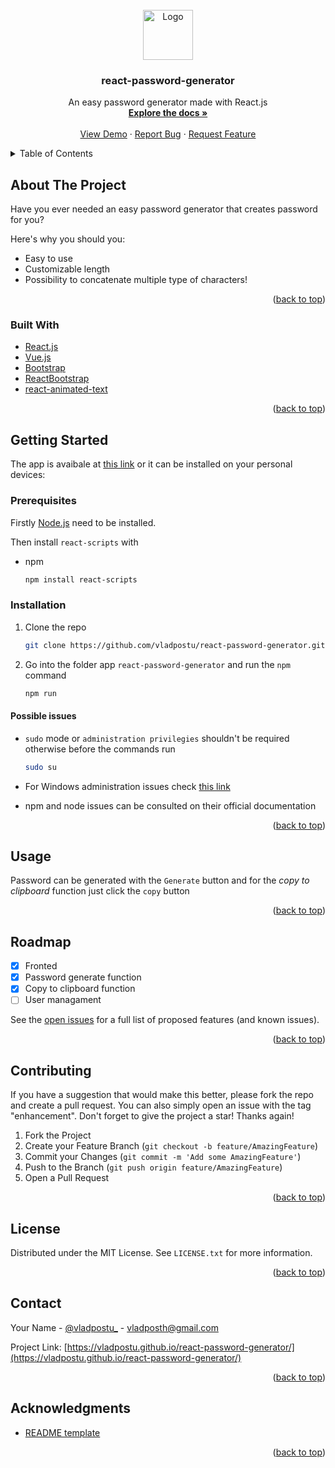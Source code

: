 <div id="top"></div>

<!-- PROJECT LOGO -->
<br />
<div align="center">
  <a href="https://vladpostu.github.io/react-password-generator/">
    <img src="https://cdn-icons-png.flaticon.com/512/483/483408.png" alt="Logo" width="80" height="80">
  </a>

  <h3 align="center">react-password-generator</h3>

  <p align="center">
    An easy password generator made with React.js
    <br />
    <a href="https://github.com/vladpostu/react-password-generator"><strong>Explore the docs »</strong></a>
    <br />
    <br />
    <a href="https://vladpostu.github.io/react-password-generator/">View Demo</a>
    ·
    <a href="https://github.com/vladpostu/react-password-generator/issues">Report Bug</a>
    ·
    <a href="https://github.com/vladpostu/react-password-generator/issues">Request Feature</a>
  </p>
</div>



<!-- TABLE OF CONTENTS -->
<details>
  <summary>Table of Contents</summary>
  <ol>
    <li>
      <a href="#about-the-project">About The Project</a>
      <ul>
        <li><a href="#built-with">Built With</a></li>
      </ul>
    </li>
    <li>
      <a href="#getting-started">Getting Started</a>
      <ul>
        <li><a href="#prerequisites">Prerequisites</a></li>
        <li><a href="#installation">Installation</a></li>
      </ul>
    </li>
    <li><a href="#usage">Usage</a></li>
    <li><a href="#roadmap">Roadmap</a></li>
    <li><a href="#contributing">Contributing</a></li>
    <li><a href="#contact">Contact</a></li>
    <li><a href="#acknowledgments">Acknowledgments</a></li>
  </ol>
</details>



<!-- ABOUT THE PROJECT -->
## About The Project

Have you ever needed an easy password generator that creates password for you?

Here's why you should you:
* Easy to use
* Customizable length
* Possibility to concatenate multiple type of characters!

<p align="right">(<a href="#top">back to top</a>)</p>



### Built With

* [React.js](https://reactjs.org/)
* [Vue.js](https://vuejs.org/)
* [Bootstrap](https://getbootstrap.com)
* [ReactBootstrap](https://react-bootstrap.github.io/)
* [react-animated-text](https://www.npmjs.com/package/react-animated-text)

<p align="right">(<a href="#top">back to top</a>)</p>


<!-- GETTING STARTED -->
## Getting Started

The app is avaibale at [this link](https://vladpostu.github.io/react-password-generator/) or it can be installed on your personal devices:

### Prerequisites

Firstly [Node.js](https://vladpostu.github.io/react-password-generator/) need to be installed.

Then install `react-scripts` with 
* npm
  ```sh
  npm install react-scripts 
  ```

### Installation

1. Clone the repo 
    ```bash
    git clone https://github.com/vladpostu/react-password-generator.git
    ```

2. Go into the folder app `react-password-generator` and run the `npm` command 
    
    ```bash
    npm run
    ```
#### Possible issues

- `sudo` mode or `administration privilegies` shouldn't be required otherwise before the commands run 
    ```bash
    sudo su
    ``` 
- For Windows administration issues check [this link](https://smallbusiness.chron.com/set-up-computer-administrator-privileges-54611.html#:~:text=If%20you%20are%20unable%20to,Command%20Prompt%20with%20administrator%20privileges.) 

- npm and node issues can be consulted on their official documentation

<p align="right">(<a href="#top">back to top</a>)</p>

<!-- USAGE EXAMPLES -->
## Usage

Password can be generated with the `Generate` button and for the _copy to clipboard_ function just click the `copy` button

<p align="right">(<a href="#top">back to top</a>)</p>

<!-- ROADMAP -->
## Roadmap

- [x] Fronted 
- [x] Password generate function
- [x] Copy to clipboard function
- [ ] User managament

See the [open issues](https://github.com/othneildrew/Best-README-Template/issues) for a full list of proposed features (and known issues).

<p align="right">(<a href="#top">back to top</a>)</p>



<!-- CONTRIBUTING -->
## Contributing

If you have a suggestion that would make this better, please fork the repo and create a pull request. You can also simply open an issue with the tag "enhancement".
Don't forget to give the project a star! Thanks again!

1. Fork the Project
2. Create your Feature Branch (`git checkout -b feature/AmazingFeature`)
3. Commit your Changes (`git commit -m 'Add some AmazingFeature'`)
4. Push to the Branch (`git push origin feature/AmazingFeature`)
5. Open a Pull Request

<p align="right">(<a href="#top">back to top</a>)</p>



<!-- LICENSE -->
## License

Distributed under the MIT License. See `LICENSE.txt` for more information.

<p align="right">(<a href="#top">back to top</a>)</p>



<!-- CONTACT -->
## Contact

Your Name - [@vladpostu_](https://instagram.com/vladpostu_) - vladposth@gmail.com

Project Link: [https://vladpostu.github.io/react-password-generator/](https://vladpostu.github.io/react-password-generator/)

<p align="right">(<a href="#top">back to top</a>)</p>

<!-- ACKNOWLEDGMENTS -->
## Acknowledgments

* [README template](https://github.com/othneildrew/Best-README-Template)

<p align="right">(<a href="#top">back to top</a>)</p>

